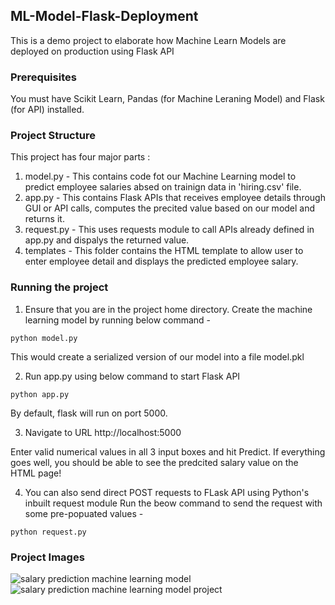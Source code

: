 ## ML-Model-Flask-Deployment
This is a demo project to elaborate how Machine Learn Models are deployed on production using Flask API

### Prerequisites
You must have Scikit Learn, Pandas (for Machine Leraning Model) and Flask (for API) installed.

### Project Structure
This project has four major parts :
1. model.py - This contains code fot our Machine Learning model to predict employee salaries absed on trainign data in 'hiring.csv' file.
2. app.py - This contains Flask APIs that receives employee details through GUI or API calls, computes the precited value based on our model and returns it.
3. request.py - This uses requests module to call APIs already defined in app.py and dispalys the returned value.
4. templates - This folder contains the HTML template to allow user to enter employee detail and displays the predicted employee salary.

### Running the project
1. Ensure that you are in the project home directory. Create the machine learning model by running below command -
```
python model.py
```
This would create a serialized version of our model into a file model.pkl

2. Run app.py using below command to start Flask API
```
python app.py
```
By default, flask will run on port 5000.

3. Navigate to URL http://localhost:5000

Enter valid numerical values in all 3 input boxes and hit Predict.
If everything goes well, you should  be able to see the predcited salary value on the HTML page!

4. You can also send direct POST requests to FLask API using Python's inbuilt request module
Run the beow command to send the request with some pre-popuated values -
```
python request.py
```

### Project Images

<img src="https://1.bp.blogspot.com/-ZaoOmtoMOKw/YOCf-rcesnI/AAAAAAAAES4/VAIvMuXraks6CYPSymLulWQh1Nxj3mHQQCLcBGAsYHQ/w640-h298/Salary%2BPrediction%2B1.png" alt="salary prediction machine learning model">

<img src="https://1.bp.blogspot.com/-sVDxUJaOEO0/YOCf-zzl8rI/AAAAAAAAES8/wFoItjhdqAgbF9i8yQGLiwlNycyDkC6zQCLcBGAsYHQ/w640-h298/Salary%2BPrediction%2B2.png" alt="salary prediction machine learning model project">
